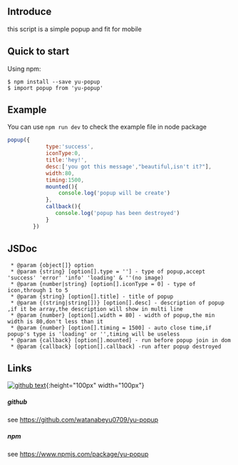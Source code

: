 ## Introduce
this script is a simple popup and fit for mobile

## Quick to start
Using npm:
```shell
$ npm install --save yu-popup
$ import popup from 'yu-popup'
```

## Example
You can use `npm run dev` to check the example file in node package
```js
popup({
            type:'success',
            iconType:0,
            title:'hey!',
            desc:['you got this message',"beautiful,isn't it?"],
            width:80,
            timing:1500,
            mounted(){
                console.log('popup will be create')
            },
            callback(){
               console.log('popup has been destroyed')
            }
        })
```

## JSDoc
```JSDoc
 * @param {object[]} option
 * @param {string} [option[].type = ''] - type of popup,accept 'success' 'error' 'info' 'loading' & ''(no image)
 * @param {number|string} [option[].iconType = 0] - type of icon,through 1 to 5
 * @param {string} [option[].title] - title of popup
 * @param {(string|string[])} [option[].desc] - description of popup ,if it be array,the description will show in multi line
 * @param {number} [option[].width = 80] - width of popup,the min width is 80,don't less than it
 * @param {number} [option[].timing = 1500] - auto close time,if popup's type is 'loading' or '',timing will be useless
 * @param {callback} [option[].mounted] - run before popup join in dom
 * @param {callback} [option[].callback] -run after popup destroyed
```

## Links
[![github text](http://p0kpwl4c8.bkt.clouddn.com/icon/github_c.png "github")](https://github.com/watanabeyu0709/yu-popup){:height="100px" width="100px"}
##### github
see https://github.com/watanabeyu0709/yu-popup
##### npm
see https://www.npmjs.com/package/yu-popup
